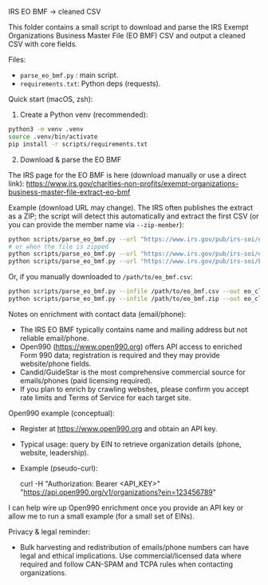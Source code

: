 IRS EO BMF -> cleaned CSV

This folder contains a small script to download and parse the IRS Exempt Organizations
Business Master File (EO BMF) CSV and output a cleaned CSV with core fields.

Files:
- `parse_eo_bmf.py` : main script.
- `requirements.txt`: Python deps (requests).

Quick start (macOS, zsh):

1) Create a Python venv (recommended):

```bash
python3 -m venv .venv
source .venv/bin/activate
pip install -r scripts/requirements.txt
```

2) Download & parse the EO BMF

The IRS page for the EO BMF is here (download manually or use a direct link):
https://www.irs.gov/charities-non-profits/exempt-organizations-business-master-file-extract-eo-bmf

Example (download URL may change). The IRS often publishes the extract as a ZIP; the script will detect this automatically and extract the first CSV (or you can provide the member name via `--zip-member`):

```bash
python scripts/parse_eo_bmf.py --url "https://www.irs.gov/pub/irs-soi/eo_bmf.csv" --out eo_clean.csv
# or when the file is zipped
python scripts/parse_eo_bmf.py --url "https://www.irs.gov/pub/irs-soi/eo_bmf.zip" --out eo_clean.csv
python scripts/parse_eo_bmf.py --url "https://www.irs.gov/pub/irs-soi/EO_MARCH2024.zip" --zip-member EO_MARCH2024.csv --out eo_clean.csv
```

Or, if you manually downloaded to `/path/to/eo_bmf.csv`:

```bash
python scripts/parse_eo_bmf.py --infile /path/to/eo_bmf.csv --out eo_clean.csv
python scripts/parse_eo_bmf.py --infile /path/to/eo_bmf.zip --out eo_clean.csv
```

Notes on enrichment with contact data (email/phone):
- The IRS EO BMF typically contains name and mailing address but not reliable email/phone.
- Open990 (https://www.open990.org) offers API access to enriched Form 990 data; registration is required and they may provide website/phone fields.
- Candid/GuideStar is the most comprehensive commercial source for emails/phones (paid licensing required).
- If you plan to enrich by crawling websites, please confirm you accept rate limits and Terms of Service for each target site.

Open990 example (conceptual):
- Register at https://www.open990.org and obtain an API key.
- Typical usage: query by EIN to retrieve organization details (phone, website, leadership).
- Example (pseudo-curl):

  curl -H "Authorization: Bearer <API_KEY>" "https://api.open990.org/v1/organizations?ein=123456789"

I can help wire up Open990 enrichment once you provide an API key or allow me to run a small example (for a small set of EINs).

Privacy & legal reminder:
- Bulk harvesting and redistribution of emails/phone numbers can have legal and ethical implications. Use commercial/licensed data where required and follow CAN-SPAM and TCPA rules when contacting organizations.
